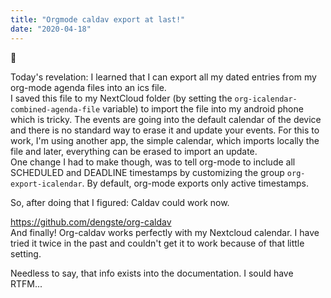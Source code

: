 ```yaml
---
title: "Orgmode caldav export at last!"
date: "2020-04-18"
---
```


📆

Today's revelation: I learned that I can export all my dated entries from my org-mode agenda files into an ics file.  
I saved this file to my NextCloud folder (by setting the `org-icalendar-combined-agenda-file` variable) to import the file into my android phone which is tricky. The events are going into the default calendar of the device and there is no standard way to erase it and update your events. For this to work, I'm using another app, the simple calendar, which imports locally the file and later, everything can be erased to import an update.  
One change I had to make though, was to tell org-mode to include all SCHEDULED and DEADLINE timestamps by customizing the group `org-export-icalendar`. By default, org-mode exports only active timestamps.

So, after doing that I figured: Caldav could work now.

https://github.com/dengste/org-caldav  
And finally! Org-caldav works perfectly with my Nextcloud calendar. I have tried it twice in the past and couldn't get it to work because of that little setting.

Needless to say, that info exists into the documentation. I sould have RTFM...
